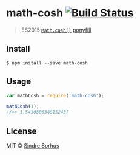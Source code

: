 # math-cosh [![Build Status](https://travis-ci.org/sindresorhus/math-cosh.svg?branch=master)](https://travis-ci.org/sindresorhus/math-cosh)

> ES2015 [`Math.cosh()`](https://developer.mozilla.org/en-US/docs/Web/JavaScript/Reference/Global_Objects/Math/cosh) [ponyfill](https://ponyfill.com)


## Install

```
$ npm install --save math-cosh
```


## Usage

```js
var mathCosh = require('math-cosh');

mathCosh(1);
//=> 1.5430806348152437
```


## License

MIT © [Sindre Sorhus](http://sindresorhus.com)
